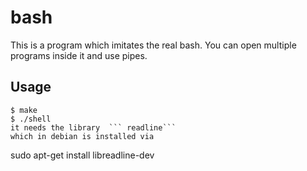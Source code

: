 # bash
This is a program which imitates the real bash. You can open multiple programs inside it and use pipes.
## Usage
```
$ make
$ ./shell
it needs the library  ``` readline```
which in debian is installed via
```
sudo apt-get install libreadline-dev 
```
